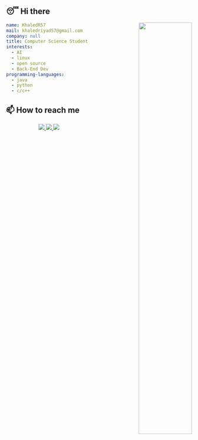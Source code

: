 ## 😴 Hi there 

<!-- 
$$
  e^{iπ} + 1 = 0
$$ -->


<!-- <img align="right" src="https://c.tenor.com/DBqjevyA2o4AAAAd/bongo-cat-codes.gif"  width="53.5%"/> -->

<picture align="right"  width="53.5%">
  <source media="(prefers-color-scheme: dark)" srcset="https://user-images.githubusercontent.com/29340294/150726291-afd08470-3b21-4df6-8173-293ece555d4f.gif"   width="53.5%">
  <img  align="right"   alt="" src=""   width="53.5%">
</picture>


``` yaml
name: KhaledR57
mail: khaledriyad57@gmail.com
company: null
title: Computer Science Student
interests:
  - AI
  - linux
  - open source
  - Back-End Dev
programming-languages:
  - java
  - python
  - c/c++
```

<!-- <p align="center"> 
  <picture align="center">
    <source align="center" media="(prefers-color-scheme: dark)" srcset="https://github-readme-stats.vercel.app/api?username=KhaledR57&theme=github_dark">
    <img  align="center" src="https://github-readme-stats.vercel.app/api?username=KhaledR57" >
  </picture>
    <img src = "https://github-readme-stats.vercel.app/api?username=KhaledR57&theme=github_dark">
</p> -->

<!-- <p align="center">
<a href="https://www.buymeacoffee.com/zed0" target="_blank"><img src="https://cdn.buymeacoffee.com/buttons/default-orange.png" alt="Buy Me A Coffee" height="41" width="174"></a>
</p> -->

## 📫 How to reach me
  <p align="center">
  <a href="mailto:khaledriyad57@gmail.com">
    <img src="https://img.shields.io/badge/khaledriyad57-gmail-red?style=flat&logo=gmail">
  </a>
  <a href="https://www.youtube.com/channel/UC3pcIFz_1rFaSKTGnUbSmkA">
    <img src="https://img.shields.io/badge/Khaled%20Riyad-youtube-red?style=flat&logo=youtube">
  </a>
  <a href="#">
    <img src="https://img.shields.io/badge/Khaled57%234672-discord-blue?style=flat&logo=discord">
  </a>
  </p>
<!--
**KhaledR57/KhaledR57** is a ✨ _special_ ✨ repository because its `README.md` (this file) appears on your GitHub profile.

Here are some ideas to get you started:

- 🔭 I’m currently working on ...
- 🌱 I’m currently learning ...
- 👯 I’m looking to collaborate on ...
- 🤔 I’m looking for help with ...
- 💬 Ask me about ...
- 📫 How to reach me: ...
- 😄 Pronouns: ...
- ⚡ Fun fact: ...
-->
